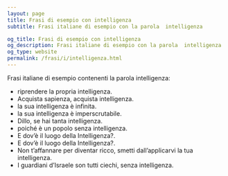 ```yaml
---
layout: page
title: Frasi di esempio con intelligenza 
subtitle: Frasi italiane di esempio con la parola  intelligenza

og_title: Frasi di esempio con intelligenza 
og_description: Frasi italiane di esempio con la parola  intelligenza
og_type: website
permalink: /frasi/i/intelligenza.html
---
```


Frasi italiane di esempio contenenti la parola intelligenza:


- riprendere la propria intelligenza.
- Acquista sapienza, acquista intelligenza.
- la sua intelligenza è infinita.
- la sua intelligenza è imperscrutabile.
- Dillo, se hai tanta intelligenza.
- poiché è un popolo senza intelligenza.
- E dov’è il luogo della Intelligenza?.
- E dov’è il luogo della Intelligenza?.
- Non t’affannare per diventar ricco, smetti dall’applicarvi la tua intelligenza.
- I guardiani d’Israele son tutti ciechi, senza intelligenza.
